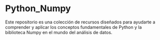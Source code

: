 # Python_Numpy
Este repositorio es una colección de recursos diseñados para ayudarte a comprender y aplicar los conceptos fundamentales de Python y la biblioteca Numpy en el mundo del análisis de datos. 
